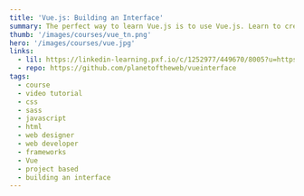 ```yaml
---
title: 'Vue.js: Building an Interface'
summary: The perfect way to learn Vue.js is to use Vue.js. Learn to create an application interface for a product rating system using this flexible JavaScript library.
thumb: '/images/courses/vue_tn.png'
hero: '/images/courses/vue.jpg'
links:
  - lil: https://linkedin-learning.pxf.io/c/1252977/449670/8005?u=https%3A%2F%2Fwww.linkedin.com%2Flearning%2Fvue-js-building-an-interface%2Fcreating-a-named-component
  - repo: https://github.com/planetoftheweb/vueinterface
tags:
  - course
  - video tutorial
  - css
  - sass
  - javascript
  - html
  - web designer
  - web developer
  - frameworks
  - Vue
  - project based
  - building an interface
---
```

